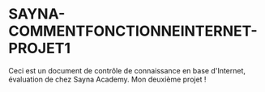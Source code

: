 # SAYNA-COMMENTFONCTIONNEINTERNET-PROJET1
Ceci est un document de contrôle de connaissance en base d'Internet, évaluation de chez Sayna Academy. Mon deuxième projet !
